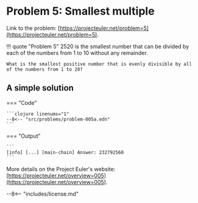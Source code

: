 # Problem 5: Smallest multiple

Link to the problem: [https://projecteuler.net/problem=5](https://projecteuler.net/problem=5).

!!! quote "Problem 5"
    2520 is the smallest number that can be divided by each of the numbers from 1 to 10 without any remainder.

    What is the smallest positive number that is evenly divisible by all of the numbers from 1 to 20?

## A simple solution

=== "Code"

    ```clojure linenums="1"
    --8<-- "src/problems/problem-005a.edn"
    ```

=== "Output"

    ```
    [info] [...] [main-chain] Answer: 232792560
    ```

More details on the Project Euler's website: [https://projecteuler.net/overview=005](https://projecteuler.net/overview=005).

--8<-- "includes/license.md"
